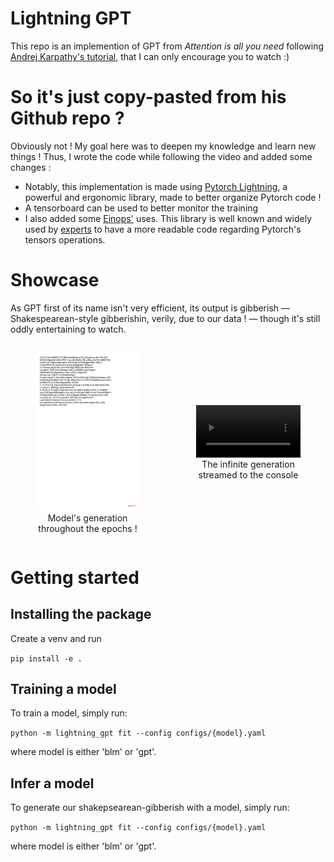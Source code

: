 # Lightning GPT

This repo is an implemention of GPT from _Attention is all you need_ following [Andrej Karpathy's tutorial](https://www.youtube.com/watch?v=kCc8FmEb1nY), that I can only encourage you to watch :)

# So it's just copy-pasted from his Github repo ?

Obviously not ! My goal here was to deepen my knowledge and learn new things ! Thus, I wrote the code while following the video and added some changes :
- Notably, this implementation is made using [Pytorch Lightning](https://github.com/Lightning-AI/pytorch-lightning/), a powerful and ergonomic library, made to better organize Pytorch code !
- A tensorboard can be used to better monitor the training
- I also added some [Einops'](https://github.com/arogozhnikov/einops) uses. This library is well known and widely used by [experts](https://x.com/karpathy/status/1290826075916779520) to have a more readable code regarding Pytorch's tensors operations.

# Showcase

As GPT first of its name isn't very efficient, its output is gibberish — Shakespearean-style gibberishin, verily, due to our data ! — though it's still oddly entertaining to watch.
<div style="display: flex; justify-content: center; gap: 10px; align-items: center;">
    <figure style="text-align: center; width: 50%;">
        <img src="assets/output_evolution.gif" style="width: 100%;"/>
        <figcaption>Model's generation throughout the epochs !</figcaption>
    </figure>
    <figure style="text-align: center; width: 50%;">
        <video style="width: 100%;" controls autoplay muted loop>
            <source src="assets/infinite_streaming_output.mp4" type="video/mp4" />
            Your browser does not support the video tag.
        </video>
        <figcaption>The infinite generation streamed to the console</figcaption>
    </figure>
</div>


# Getting started
## Installing the package
Create a venv and run

 ```pip install -e .```

## Training a model

To train a model, simply run:

 ```python -m lightning_gpt fit --config configs/{model}.yaml```

where model is either 'blm' or 'gpt'.

## Infer a model

To generate our shakepsearean-gibberish with a model, simply run:

 ```python -m lightning_gpt fit --config configs/{model}.yaml```

where model is either 'blm' or 'gpt'.